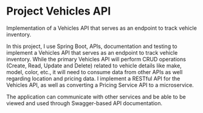 # Project Vehicles API
 Implementation of a Vehicles API that serves as an endpoint to track vehicle inventory.
 
In this project, I use Spring Boot, APIs, documentation and testing to implement a Vehicles API that serves as an endpoint to track vehicle inventory. While the primary Vehicles API will perform CRUD operations (Create, Read, Update and Delete) related to vehicle details like make, model, color, etc., it will need to consume data from other APIs as well regarding location and pricing data. I implement a RESTful API for the Vehicles API, as well as converting a Pricing Service API to a microservice.

The application can communicate with other services and be able to be viewed and used through Swagger-based API documentation.
